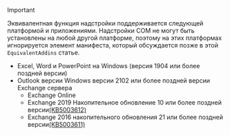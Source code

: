 > [!IMPORTANT]
> Эквивалентная функция надстройки поддерживается следующей платформой и приложениями. Надстройки COM не могут быть установлены на любой другой платформе, поэтому на этих платформах игнорируется элемент манифеста, который обсуждается позже в этой `EquivalentAddins` статье.
>
> - Excel, Word и PowerPoint на Windows (версия 1904 или более поздней версии)
> - Outlook версии Windows версии 2102 или более поздней версии Exchange сервера
>   - Exchange Online
>   - Exchange 2019 Накопительное обновление 10 или более поздней версии[(KB5003612)](https://support.microsoft.com/topic/b1434cad-3fbc-4dc3-844d-82568e8d4344)
>   - Exchange 2016 накопительного обновления 21 или более поздней версии[(KB5003611)](https://support.microsoft.com/topic/b7ba1656-abba-4a0b-9be9-dac45095d969)
